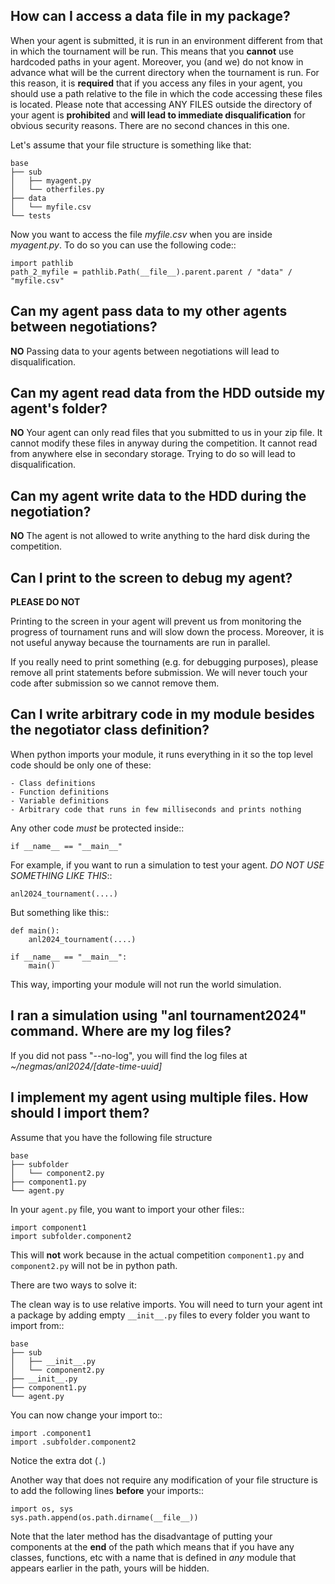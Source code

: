 
How can I access a data file in my package?
-------------------------------------------

When your agent is submitted, it is run in an environment different from that in which the tournament
will be run. This means that you **cannot** use hardcoded paths in your agent. Moreover, you (and we) do
not know in advance what will be the current directory when the tournament is run. For this reason, it is
**required** that if you access any files in your agent, you should use a path relative to the file in which
the code accessing these files is located. Please note that accessing ANY FILES outside the directory of
your agent is **prohibited** and **will lead to immediate disqualification** for obvious security reasons.
There are no second chances in this one.

Let's assume that your file structure is something like that:

    base
    ├── sub
    │   ├── myagent.py
    │   └── otherfiles.py
    ├── data
    │   └── myfile.csv
    └── tests


Now you want to access the file *myfile.csv* when you are inside *myagent.py*. To do so you can use the following code::

    import pathlib
    path_2_myfile = pathlib.Path(__file__).parent.parent / "data" / "myfile.csv"

Can my agent pass data to my other agents between negotiations?
---------------------------------------------------------------
**NO** Passing data to your agents between negotiations will lead to disqualification.

Can my agent read data from the HDD outside my agent's folder?
--------------------------------------------------------------
**NO** Your agent can only read files that you submitted to us in your zip file.
It cannot modify these files in anyway during the competition.
It cannot read from anywhere else in secondary storage. Trying to do
so will lead to disqualification.

Can my agent write data to the HDD during the negotiation?
---------------------------------------------------------
**NO** The agent is not allowed to write anything to the hard disk during the
competition.

Can I print to the screen to debug my agent?
--------------------------------------------
**PLEASE DO NOT**

Printing to the screen in your agent will prevent us from monitoring the progress of tournament
runs and will slow down the process. Moreover, it is not useful anyway because the tournaments are run in
parallel.

If you really need to print something (e.g. for debugging purposes), please remove all print
statements before submission. We will never touch your code after submission so we cannot remove them.


Can I write arbitrary code in my module besides the negotiator class definition?
--------------------------------------------------------------------------------
When python imports your module, it runs everything in it so the top level code should be only one of these:

    - Class definitions
    - Function definitions
    - Variable definitions
    - Arbitrary code that runs in few milliseconds and prints nothing

Any other code *must* be protected inside::

    if __name__ == "__main__"

For example, if you want to run a simulation to test your agent. *DO NOT USE SOMETHING LIKE THIS*::

    anl2024_tournament(....)

But something like this::

    def main():
        anl2024_tournament(....)

    if __name__ == "__main__":
        main()

This way, importing your module will not run the world simulation.

I ran a simulation using "anl tournament2024" command. Where are my log files?
------------------------------------------------------------------------

If you did not pass "--no-log", you will find the log files
at *~/negmas/anl2024/[date-time-uuid]*


I implement my agent using multiple files. How should I import them?
--------------------------------------------------------------------

Assume that you have the following file structure

    base
    ├── subfolder
    │   └── component2.py
    ├── component1.py
    └── agent.py

In your `agent.py` file, you want to import your other files::

    import component1
    import subfolder.component2

This will **not** work because in the actual competition `component1.py` and
`component2.py` will not be in python path.

There are two ways to solve it:

The clean way is to use relative imports. You will need to turn your agent int a package
by adding empty `__init__.py` files to every folder you want to import from::

    base
    ├── sub
    │   ├── __init__.py
    │   └── component2.py
    ├── __init__.py
    ├── component1.py
    └── agent.py

You can now change your import to::

    import .component1
    import .subfolder.component2

Notice the extra dot (`.`)

Another way that does not require any modification of your file structure is to add the following lines
**before** your imports::

    import os, sys
    sys.path.append(os.path.dirname(__file__))

Note that the later method has the disadvantage of putting your components at the **end** of the path which
means that if you have any classes, functions, etc with a name that is defined in *any* module that appears
earlier in the path, yours will be hidden.
